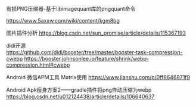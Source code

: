 有损PNG压缩器-基于libimagequant库的pngquant命令

https://www.5axxw.com/wiki/content/kgm8bg




图片插件分析
https://blog.csdn.net/sun_promise/article/details/115367193



didi开源  
https://github.com/didi/booster/tree/master/booster-task-compression-cwebp
https://booster.johnsonlee.io/feature/shrink/webp-compression.html#cwebp


Android 微信APM工具 Matrix使用
https://www.jianshu.com/p/0ff8646871f9


Android Apk瘦身方案2——gradle插件将png自动压缩为webp
https://blog.csdn.net/u012124438/article/details/106640637









